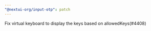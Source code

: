 ```yaml
---
"@nextui-org/input-otp": patch
---
```


Fix virtual keyboard to display the keys based on allowedKeys(#4408)
